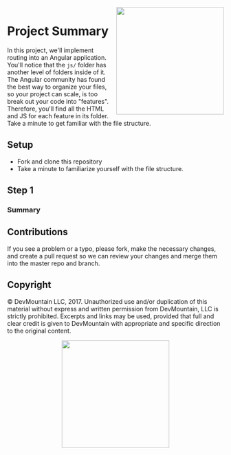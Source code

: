 <img src="https://devmounta.in/img/logowhiteblue.png" width="250" align="right">

# Project Summary

In this project, we'll implement routing into an Angular application. You'll notice that the `js/` folder has another level of folders inside of it. The Angular community has found the best way to organize your files, so your project can scale, is too break out your code into "features". Therefore, you'll find all the HTML and JS for each feature in its folder. Take a minute to get familiar with the file structure.

## Setup

* Fork and clone this repository
* Take a minute to familiarize yourself with the file structure.

## Step 1

### Summary

## Contributions

If you see a problem or a typo, please fork, make the necessary changes, and create a pull request so we can review your changes and merge them into the master repo and branch.

## Copyright

© DevMountain LLC, 2017. Unauthorized use and/or duplication of this material without express and written permission from DevMountain, LLC is strictly prohibited. Excerpts and links may be used, provided that full and clear credit is given to DevMountain with appropriate and specific direction to the original content.

<p align="center">
<img src="https://devmounta.in/img/logowhiteblue.png" width="250">
</p>

